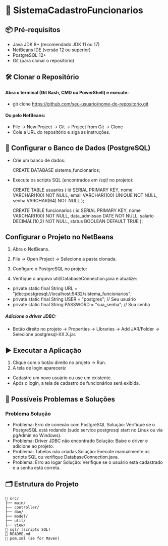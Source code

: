 # 🚀 SistemaCadastroFuncionarios



## 📦 Pré-requisitos

- Java JDK 8+ (recomendado JDK 11 ou 17)
- NetBeans IDE (versão 12 ou superior)
- PostgreSQL 12+ 
- Git (para clonar o repositório)

## 🛠️ Clonar o Repositório

#### Abra o terminal (Git Bash, CMD ou PowerShell) e execute:
- git clone https://github.com/seu-usuario/nome-do-repositorio.git

#### Ou pelo NetBeans:
- File → New Project → Git → Project from Git → Clone
- Cole a URL do repositório e siga as instruções.

## 🐘 Configurar o Banco de Dados (PostgreSQL)

- Crie um banco de dados:

    CREATE DATABASE sistema_funcionarios;

- Execute os scripts SQL (encontrados em /sql/ no projeto):

    CREATE TABLE usuarios (
        id SERIAL PRIMARY KEY,
        nome VARCHAR(100) NOT NULL,
        email VARCHAR(100) UNIQUE NOT NULL,
        senha VARCHAR(64) NOT NULL
    );

    CREATE TABLE funcionarios (
        id SERIAL PRIMARY KEY,
        nome VARCHAR(100) NOT NULL,
        data_admissao DATE NOT NULL,
        salario DECIMAL(10,2) NOT NULL,
        status BOOLEAN DEFAULT TRUE
    );

## Configurar o Projeto no NetBeans
1. Abra o NetBeans.

2. File → Open Project → Selecione a pasta clonada.

3. Configure o PostgreSQL no projeto:

4. Verifique o arquivo util/DatabaseConnection.java e atualize:
-    private static final String URL = "jdbc:postgresql://localhost:5432/sistema_funcionarios";
-    private static final String USER = "postgres"; // Seu usuário
-    private static final String PASSWORD = "sua_senha"; // Sua senha

##### Adicione o driver JDBC:
-    Botão direito no projeto → Properties → Libraries → Add JAR/Folder → Selecione postgresql-XX.X.jar.

## ▶️ Executar a Aplicação

1. Clique com o botão direito no projeto → Run.
2. A tela de login aparecerá:
-  Cadastre um novo usuário ou use um existente.
-  Após o login, a tela de cadastro de funcionários será exibida.

## 🧪 Possíveis Problemas e Soluções

### Problema Solução
-  Problema: Erro de conexão com PostgreSQL Solução: Verifique se o PostgreSQL está rodando (sudo service postgresql start no Linux ou via pgAdmin no Windows).
-  Problema: Driver JDBC não encontrado Solução: Baixe o driver e adicione ao projeto.
-  Problema: Tabelas não criadas Solução: Execute manualmente os scripts SQL ou verifique DatabaseConnection.java.
-  Problema: Erro ao logar Solução: Verifique se o usuário está cadastrado e a senha está correta.

## 🗂 Estrutura do Projeto

```plaintext
📂 src/
├── main/
├── controller/
├── dao/
├── model/
├── util/
├── view/
📂 sql/ (scripts SQL)
📄 README.md
📄 pom.xml (se for Maven)






